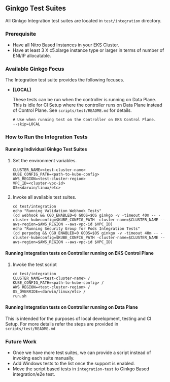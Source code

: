 ## Ginkgo Test Suites

All Ginkgo Integration test suites are located in `test/integration` directory.

### Prerequisite
- Have all Nitro Based Instances in your EKS Cluster.
- Have at least 3 X c5.xlarge instance type or larger in terms of number of ENI/IP allocatable.

### Available Ginkgo Focus

The Integration test suite provides the following focuses.

- **[LOCAL]** 
   
  These tests can be run when the controller is running on Data Plane. This is idle for CI Setup where the controller runs on Data Plane instead of Control Plane. See `scripts/test/README.md` for details.
  ```
  # Use when running test on the Controller on EKS Control Plane. 
  --skip=LOCAL 
  ```
  
### How to Run the Integration Tests

#### Running Individual Ginkgo Test Suites

1. Set the environment variables.
   ```
   CLUSTER_NAME=<test-cluster-name>
   KUBE_CONFIG_PATH=<path-to-kube-config>
   AWS_REGION=<test-cluster-region>
   VPC_ID=<cluster-vpc-id>
   OS=<darwin/linux/etc>
   ```
2. Invoke all available test suites.
   ```
   cd test/integration
   echo "Running Validation Webhook Tests"
   (cd webhook && CGO_ENABLED=0 GOOS=$OS ginkgo -v -timeout 40m -- -cluster-kubeconfig=$KUBE_CONFIG_PATH -cluster-name=$CLUSTER_NAME --aws-region=$AWS_REGION --aws-vpc-id $VPC_ID)
   echo "Running Security Group for Pods Integration Tests"
   (cd perpodsg && CGO_ENABLED=0 GOOS=$OS ginkgo -v -timeout 40m -- -cluster-kubeconfig=$KUBE_CONFIG_PATH -cluster-name=$CLUSTER_NAME --aws-region=$AWS_REGION --aws-vpc-id $VPC_ID)
   ```

#### Running Integration tests on Controller running on EKS Control Plane

1. Invoke the test script
   ```
   cd test/integration
   CLUSTER_NAME=<test-cluster-name> /
   KUBE_CONFIG_PATH=<path-to-kube-config> /
   AWS_REGION=<test-cluster-region> /
   OS_OVERRIDE=<darwin/linux/etc> /
   run.sh
   ```

#### Running Integration tests on Controller running on Data Plane

This is intended for the purposes of local development, testing and CI Setup. For more details refer the steps are provided in `scripts/test/README.md`

### Future Work
- Once we have more test suites, we can provide a script instead of invoking each suite manually.
- Add Windows tests to the list once the support is enabled.
- Move the script based tests in `integration-test` to Ginkgo Based integration/e2e test.